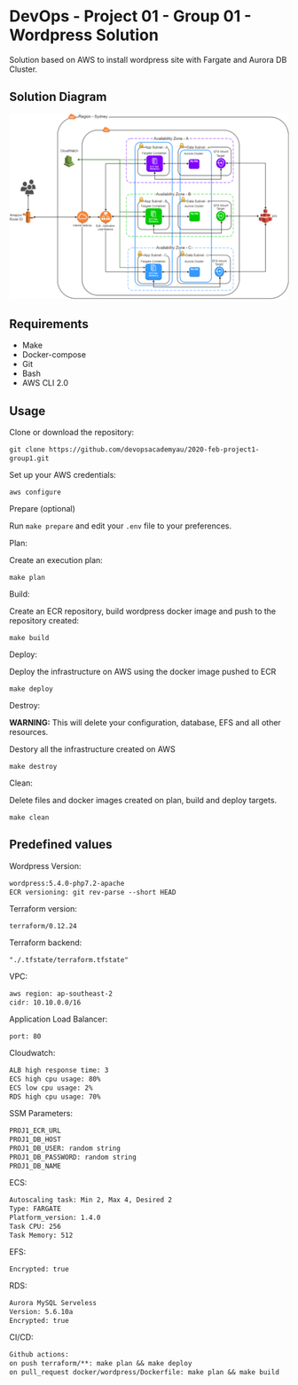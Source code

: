 # DevOps - Project 01 - Group 01 - Wordpress Solution 

Solution based on AWS to install wordpress site with Fargate and Aurora DB Cluster. 

## Solution Diagram 

![](docs/devops-image-diagram-project-01.png)

## Requirements 

- Make
- Docker-compose 
- Git
- Bash
- AWS CLI 2.0

## Usage

Clone or download the repository:

```
git clone https://github.com/devopsacademyau/2020-feb-project1-group1.git
```

Set up your AWS credentials:

```
aws configure
```

Prepare (optional)

Run `make prepare` and edit your `.env` file to your preferences.

Plan:

Create an execution plan:
```
make plan
```

Build:

Create an ECR repository, build wordpress docker image and push to the repository created:
```
make build
```

Deploy:

Deploy the infrastructure on AWS using the docker image pushed to ECR
```
make deploy
```

Destroy:

**WARNING:** This will delete your configuration, database, EFS and all other resources.

Destory all the infrastructure created on AWS
```
make destroy
```

Clean:

Delete files and docker images created on plan, build and deploy targets.
```
make clean
```

## Predefined values

Wordpress Version:
```
wordpress:5.4.0-php7.2-apache
ECR versioning: git rev-parse --short HEAD
```

Terraform version:
```
terraform/0.12.24
```

Terraform backend:
```
"./.tfstate/terraform.tfstate"
```

VPC:
```
aws region: ap-southeast-2
cidr: 10.10.0.0/16
```

Application Load Balancer:
```
port: 80
```

Cloudwatch:
```
ALB high response time: 3
ECS high cpu usage: 80%
ECS low cpu usage: 2%
RDS high cpu usage: 70%
```

SSM Parameters:
```
PROJ1_ECR_URL
PROJ1_DB_HOST
PROJ1_DB_USER: random string 
PROJ1_DB_PASSWORD: random string
PROJ1_DB_NAME
```

ECS:
```
Autoscaling task: Min 2, Max 4, Desired 2
Type: FARGATE
Platform_version: 1.4.0
Task CPU: 256
Task Memory: 512
```

EFS:
```
Encrypted: true
```

RDS:
```
Aurora MySQL Serveless
Version: 5.6.10a
Encrypted: true
```

CI/CD:
```
Github actions:
on push terraform/**: make plan && make deploy
on pull_request docker/wordpress/Dockerfile: make plan && make build
```
